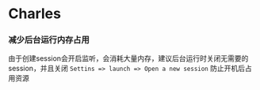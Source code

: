 # Charles

### 减少后台运行内存占用
由于创建session会开启监听，会消耗大量内存，建议后台运行时关闭无需要的session，并且关闭 `Settins => launch => Open a new session` 防止开机后占用资源
